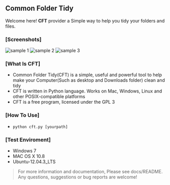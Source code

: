 ## Common Folder Tidy ##

Welcome here! **CFT** provider a Simple way to help you tidy your folders and files.

### [Screenshots]

![sample 1](https://raw.github.com/ifconfigyeah/cfr/master/quick%20look/sample/sample1.png)
![sample 2](https://raw.github.com/ifconfigyeah/cfr/master/quick%20look/sample/sample2.png)
![sample 3](https://raw.github.com/ifconfigyeah/cfr/master/quick%20look/sample/sample3.jpg)


### [What Is CFT]

+ Common Folder Tidy(CFT) is a simple, useful and powerful tool to help make your Computer(Such as desktop and Downloads folder) clean and tidy 
+ CFT is written in Python language. Works on Mac, Windows, Linux and other POSIX-compatible platforms
+ CFT is a free program, licensed under the GPL 3

### [How To Use]

+ `python cft.py [yourpath]`

### [Test Enviroment]
+ Windows 7
+ MAC OS X 10.8
+ Ubuntu-12.04.3_LTS



> For more information and documentation, Please see docs/README. Any questions, suggestions or bug reports are welcome!

